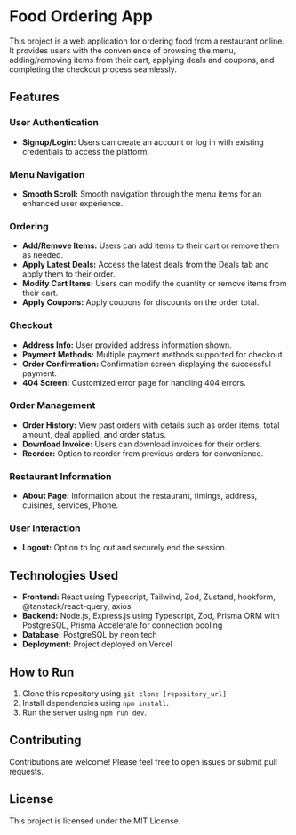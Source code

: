 # Food Ordering App

This project is a web application for ordering food from a restaurant online. It provides users with the convenience of browsing the menu, adding/removing items from their cart, applying deals and coupons, and completing the checkout process seamlessly.

## Features

### User Authentication
- **Signup/Login:** Users can create an account or log in with existing credentials to access the platform.

### Menu Navigation
- **Smooth Scroll:** Smooth navigation through the menu items for an enhanced user experience.

### Ordering
- **Add/Remove Items:** Users can add items to their cart or remove them as needed.
- **Apply Latest Deals:** Access the latest deals from the Deals tab and apply them to their order.
- **Modify Cart Items:** Users can modify the quantity or remove items from their cart.
- **Apply Coupons:** Apply coupons for discounts on the order total.

### Checkout
- **Address Info:** User provided address information shown.
- **Payment Methods:** Multiple payment methods supported for checkout.
- **Order Confirmation:** Confirmation screen displaying the successful payment.
- **404 Screen:** Customized error page for handling 404 errors.

### Order Management
- **Order History:** View past orders with details such as order items, total amount, deal applied, and order status.
- **Download Invoice:** Users can download invoices for their orders.
- **Reorder:** Option to reorder from previous orders for convenience.

### Restaurant Information
- **About Page:** Information about the restaurant, timings, address, cuisines, services, Phone.

### User Interaction
- **Logout:** Option to log out and securely end the session.

## Technologies Used
- **Frontend:** React using Typescript, Tailwind, Zod, Zustand, hookform, @tanstack/react-query, axios
- **Backend:** Node.js, Express.js using Typescript, Zod, Prisma ORM with PostgreSQL, Prisma Accelerate for connection pooling
- **Database:** PostgreSQL by neon.tech
- **Deployment:** Project deployed on Vercel


## How to Run
1. Clone this repository using `git clone [repository_url]`
2. Install dependencies using `npm install`.
4. Run the server using `npm run dev`.

## Contributing
Contributions are welcome! Please feel free to open issues or submit pull requests.

## License
This project is licensed under the MIT License.

